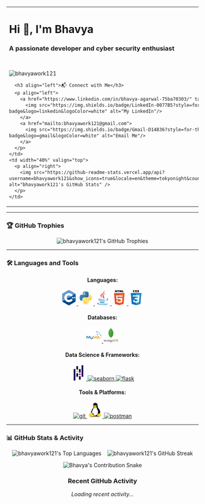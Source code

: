 <table width="100%">
  <tr>
    <td width="60%" valign="top">
      <h1 align="left">Hi 👋, I'm Bhavya</h1>
      <h3 align="left">A passionate developer and cyber security enthusiast</h3>
      <br>
      <p align="left">
        <img src="https://komarev.com/ghpvc/?username=bhavyawork121&label=Profile%20views&color=0e75b6&style=flat-square" alt="bhavyawork121" />
      </p>

      <h3 align="left">📬 Connect with Me</h3>
      <p align="left">
        <a href="https://www.linkedin.com/in/bhavya-agarwal-75ba70303/" target="blank">
          <img src="https://img.shields.io/badge/LinkedIn-0077B5?style=for-the-badge&logo=linkedin&logoColor=white" alt="My LinkedIn"/>
        </a>
        <a href="mailto:bhavyawork121@gmail.com">
          <img src="https://img.shields.io/badge/Gmail-D14836?style=for-the-badge&logo=gmail&logoColor=white" alt="Email Me"/>
        </a>
      </p>
    </td>
    <td width="40%" valign="top">
      <p align="right">
        <img src="https://github-readme-stats.vercel.app/api?username=bhavyawork121&show_icons=true&locale=en&theme=tokyonight&count_private=true" alt="bhavyawork121's GitHub Stats" />
      </p>
    </td>
  </tr>
</table>

---

### 🏆 GitHub Trophies
<p align="center">
  <img src="https://github-profile-trophy.vercel.app/?username=bhavyawork121&theme=tokyonight&margin-w=15&margin-h=15" alt="bhavyawork121's GitHub Trophies" />
</p>

---

### 🛠️ Languages and Tools
<div align="center">
  
  <h4>Languages:</h4>
  <p> 
    <a href="https://www.w3schools.com/cpp/" target="_blank" rel="noreferrer"> <img src="https://raw.githubusercontent.com/devicons/devicon/master/icons/cplusplus/cplusplus-original.svg" alt="cplusplus" width="40" height="40"/> </a> 
    <a href="https://www.python.org" target="_blank" rel="noreferrer"> <img src="https://raw.githubusercontent.com/devicons/devicon/master/icons/python/python-original.svg" alt="python" width="40" height="40"/> </a> 
    <a href="https://www.java.com" target="_blank" rel="noreferrer"> <img src="https://raw.githubusercontent.com/devicons/devicon/master/icons/java/java-original.svg" alt="java" width="40" height="40"/> </a> 
    <a href="https://www.w3.org/html/" target="_blank" rel="noreferrer"> <img src="https://raw.githubusercontent.com/devicons/devicon/master/icons/html5/html5-original-wordmark.svg" alt="html5" width="40" height="40"/> </a> 
    <a href="https://www.w3schools.com/css/" target="_blank" rel="noreferrer"> <img src="https://raw.githubusercontent.com/devicons/devicon/master/icons/css3/css3-original-wordmark.svg" alt="css3" width="40" height="40"/> </a> 
  </p>

  <h4>Databases:</h4>
  <p> 
    <a href="https.mysql.com/" target="_blank" rel="noreferrer"> <img src="https://raw.githubusercontent.com/devicons/devicon/master/icons/mysql/mysql-original-wordmark.svg" alt="mysql" width="40" height="40"/> </a> 
    <a href="https://www.mongodb.com/" target="_blank" rel="noreferrer"> <img src="https://raw.githubusercontent.com/devicons/devicon/master/icons/mongodb/mongodb-original-wordmark.svg" alt="mongodb" width="40" height="40"/> </a> 
  </p>

  <h4>Data Science & Frameworks:</h4>
  <p> 
    <a href="https://pandas.pydata.org/" target="_blank" rel="noreferrer"> <img src="https://raw.githubusercontent.com/devicons/devicon/2ae2a900d2f041da66e950e4d48052658d850630/icons/pandas/pandas-original.svg" alt="pandas" width="40" height="40"/> </a> 
    <a href="https://seaborn.pydata.org/" target="_blank" rel="noreferrer"> <img src="https://seaborn.pydata.org/_images/logo-mark-lightbg.svg" alt="seaborn" width="40" height="40"/> </a> 
    <a href="https://flask.palletsprojects.com/" target="_blank" rel="noreferrer"> <img src="https://www.vectorlogo.zone/logos/pocoo_flask/pocoo_flask-icon.svg" alt="flask" width="40" height="40"/> </a> 
</div>
<div align="center">
  <h4>Tools & Platforms:</h4>
  <p> 
    <a href="https://git-scm.com/" target="_blank" rel="noreferrer"> <img src="https://www.vectorlogo.zone/logos/git-scm/git-scm-icon.svg" alt="git" width="40" height="40"/> </a> 
    <a href="https://www.linux.org/" target="_blank" rel="noreferrer"> <img src="https://raw.githubusercontent.com/devicons/devicon/master/icons/linux/linux-original.svg" alt="linux" width="40" height="40"/> </a> 
    <a href="https://postman.com" target="_blank" rel="noreferrer"> <img src="https://www.vectorlogo.zone/logos/getpostman/getpostman-icon.svg" alt="postman" width="40" height="40"/> </a> 
  </p>
</div>

---

### 📊 GitHub Stats & Activity

<p align="center">
  <img src="https://github-readme-stats.vercel.app/api/top-langs?username=bhavyawork121&show_icons=true&locale=en&layout=compact&theme=tokyonight" alt="bhavyawork121's Top Languages" />
  &nbsp;&nbsp;
  <img src="https://github-readme-streak-stats.herokuapp.com/?user=bhavyawork121&theme=tokyonight" alt="bhavyawork121's GitHub Streak" />
</p>

<p align="center">
  <img src="https://github.com/bhavyawork121/bhavyawork121/blob/output/github-contribution-grid-snake.svg" alt="Bhavya's Contribution Snake" />
</p>

<h3 align="center">Recent GitHub Activity</h3>
<p align="center"><i>Loading recent activity...</i></p>
